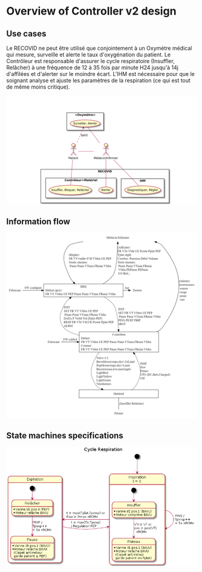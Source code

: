 # Overview of Controller v2 design

## Use cases

Le RECOVID ne peut être utilisé que conjointement à un Oxymètre médical qui mesure, surveille et alerte le taux d'oxygénation du patient. Le Contrôleur est responsable d'assurer le cycle respiratoire (Insuffler, Relâcher) à une fréquence de 12 à 35 fois par minute H24 jusqu'à 14j d'affilées et d'alerter sur le moindre écart. L'IHM est nécessaire pour que le soignant analyse et ajuste les paramètres de la respiration (ce qui est tout de même moins critique).

![](UseCases.png)

## Information flow

![](InformationFlow.png)

## State machines specifications

![](CycleRespiration+RCM.png)

